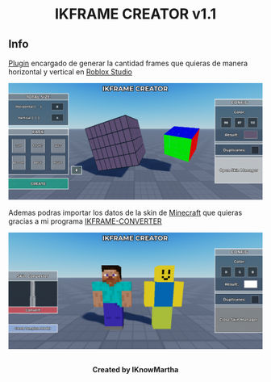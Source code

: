 <h1 align="center">IKFRAME CREATOR v1.1</h1>

## Info

<a href="https://create.roblox.com/docs/studio/plugins">Plugin</a> encargado de generar la cantidad frames que quieras de manera horizontal y vertical en <a href="https://create.roblox.com/">Roblox Studio</a>

<img src="/img/preview1.png" alt="preview1">

Ademas podras importar los datos de la skin de <a href="https://minecraft.net/">Minecraft</a> que quieras gracias a mi programa <a href="https://github.com/razeleakers/IKFRAME-CONVERTER">IKFRAME-CONVERTER</a>

<img src="/img/preview2.png" alt="preview2">

##

<h4 align="center">Created by IKnowMartha</h1>
